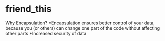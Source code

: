 # friend_this
Why Encapsulation?
*Encapsulation ensures better control of your data, because you (or others) can change one part of the code without affecting other parts
*Increased security of data
